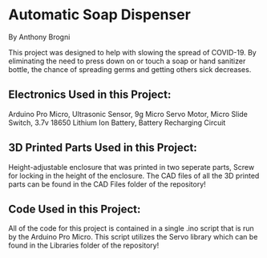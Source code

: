 # Automatic Soap Dispenser
By Anthony Brogni
 
This project was designed to help with slowing the spread of COVID-19. By eliminating the need to press down on or touch a soap or hand sanitizer bottle, the chance of spreading germs and getting others sick decreases.
 
## Electronics Used in this Project: 
Arduino Pro Micro, Ultrasonic Sensor, 9g Micro Servo Motor, Micro Slide Switch, 3.7v 18650 Lithium Ion Battery, Battery Recharging Circuit

## 3D Printed Parts Used in this Project: 
Height-adjustable enclosure that was printed in two seperate parts, Screw for locking in the height of the enclosure. The CAD files of all the 3D printed parts can be found in the CAD Files folder of the repository!
 
## Code Used in this Project: 
All of the code for this project is contained in a single .ino script that is run by the Arduino Pro Micro. This script utilizes the Servo library which can be found in the Libraries folder of the repository!
